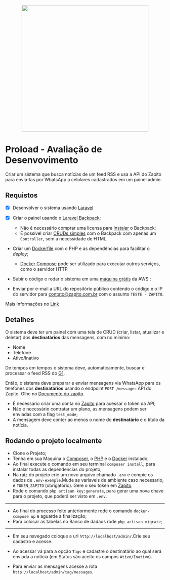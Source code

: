 <p align="center"><a href="https://laravel.com" target="_blank"><img src="https://www.zapito.com.br/landing/img/logo.png" width="400"></a></p>

<!-- <p align="center">
<a href="https://travis-ci.org/laravel/framework"><img src="https://travis-ci.org/laravel/framework.svg" alt="Build Status"></a>
<a href="https://packagist.org/packages/laravel/framework"><img src="https://img.shields.io/packagist/dt/laravel/framework" alt="Total Downloads"></a>
<a href="https://packagist.org/packages/laravel/framework"><img src="https://img.shields.io/packagist/v/laravel/framework" alt="Latest Stable Version"></a>
<a href="https://packagist.org/packages/laravel/framework"><img src="https://img.shields.io/packagist/l/laravel/framework" alt="License"></a>
</p> -->

# Proload - Avaliação de Desenvovimento

Criar um sistema que busca notícias de um feed RSS e usa a API do Zapito para enviá-las por WhatsApp a celulares cadastrados em um painel admin.

## Requistos

-   [x] Desenvolver o sistema usando [Laravel](https://laravel.com/)
-   [x] Criar o painel usando o [Laravel Backpack](https://backpackforlaravel.com);

    -   Não é necessário comprar uma licensa para [instalar](https://backpackforlaravel.com/docs/4.1/installation) o Backpack;
    -   É possível criar [CRUDs simples](https://backpackforlaravel.com/docs/4.1/getting-started-basics) com o Backpack com apenas um `Controller`, sem a necessidade de HTML.

-   Criar um [Dockerfile](https://docs.docker.com/engine/reference/builder/) com o PHP e as dependências para facilitar o _deploy_;

    -   [Docker Compose](https://docs.docker.com/compose/) pode ser utilizado para executar outros serviços, como o servidor HTTP.

-   Subir o código e rodar o sistema em uma [máquina grátis](https://aws.amazon.com/pt/free) da AWS ;

-   Enviar por e-mail a URL do repositório público contendo o código e o IP do servidor para contato@zapito.com.br com o assunto `TESTE - ZAPITO`.

Mais Informações no [Link](https://github.com/jaysongyn/proload-desafio-2021)

## Detalhes

O sistema deve ter um painel com uma tela de CRUD (criar, listar, atualizar e deletar) dos **destinatários** das mensagens, com no mínimo:

-   Nome
-   Telefone
-   Ativo/Inativo

De tempos em tempos o sistema deve, automaticamente, buscar e processar o feed RSS do [G1](https://g1.globo.com/rss/g1/).

Então, o sistema deve preparar e enviar mensagens via WhatsApp para os telefones dos **destinatários** usando o endpoint `POST /messages` API do Zapito. Olhe no [Documento do zapito](https://zapito.com.br/api/docs).

-   É necessário criar uma conta no [Zapito](https://zapito.com.br) para acessar o token da API;
-   Não é necessário contratar um plano, as mensagens podem ser enviadas com a flag `test_mode`;
-   A mensagem deve conter ao menos o nome do **destinatário** e o título da notícia.

## Rodando o projeto localmente

-   Clone o Projeto;
-   Tenha em sua Maquina o [Composer](https://getcomposer.org/), o [PHP](https://www.php.net/) e o [Docker](https://www.docker.com/) instalado;
-   Ao final execute o comando em seu terminal `composer install`, para instalar todas as dependencias do projeto;
-   Na raiz do projeto crie um novo arquivo chamado `.env` e compie os dados de `.env-exemple`.Mude as variaveis de ambiente caso necessario, e `TOKEN_ZAPITO` (obrigatório). Gere o seu token em [Zapito](https://zapito.com.br).
-   Rode o comando `php artisan key:generate`, para gerar uma nova chave para o projeto, que poderá ser visto em `.env`.

---

-   Ao final do processo feito anteriormente rode o comando `docker-compose up` e aguarde a finalização;
-   Para colocar as tabelas no Banco de dadaos rode `php artisan migrate`;

---

-   Em seu navegado coloque a url `http://localhost/admin/`.Crie seu cadastro e acesse.
-   Ao acessar vá para a opção `Tags` e cadastre o destinatário ao qual será enviada a notícia (em Status são aceito os campos `Ativo/Inativo`).

-   Para enviar as mensagens acesse a rota `http://localhost/admin/tag/messages`.
